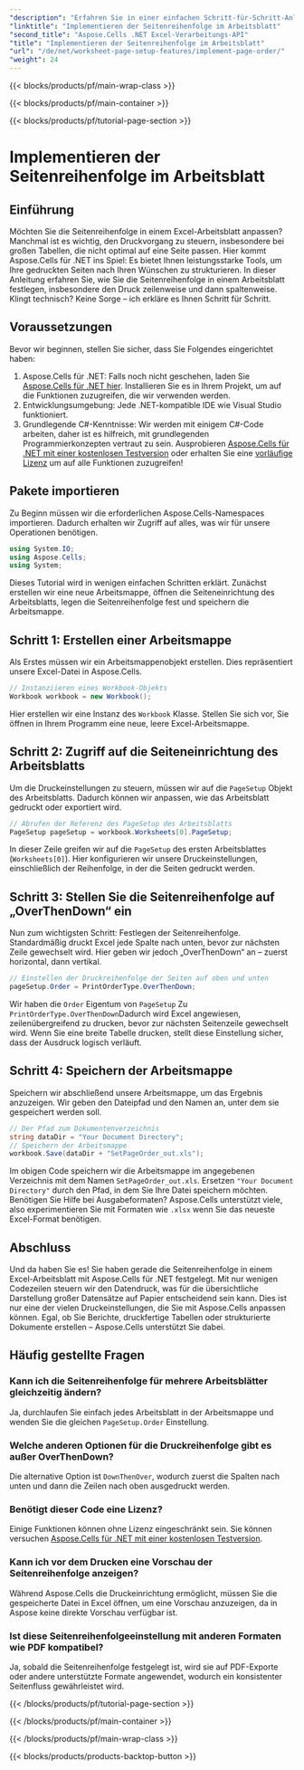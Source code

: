 ```yaml
---
"description": "Erfahren Sie in einer einfachen Schritt-für-Schritt-Anleitung, wie Sie die Seitenreihenfolge in einem Excel-Arbeitsblatt mit Aspose.Cells für .NET festlegen. Perfekt für Anfänger und Experten."
"linktitle": "Implementieren der Seitenreihenfolge im Arbeitsblatt"
"second_title": "Aspose.Cells .NET Excel-Verarbeitungs-API"
"title": "Implementieren der Seitenreihenfolge im Arbeitsblatt"
"url": "/de/net/worksheet-page-setup-features/implement-page-order/"
"weight": 24
---
```


{{< blocks/products/pf/main-wrap-class >}}

{{< blocks/products/pf/main-container >}}

{{< blocks/products/pf/tutorial-page-section >}}

# Implementieren der Seitenreihenfolge im Arbeitsblatt

## Einführung
Möchten Sie die Seitenreihenfolge in einem Excel-Arbeitsblatt anpassen? Manchmal ist es wichtig, den Druckvorgang zu steuern, insbesondere bei großen Tabellen, die nicht optimal auf eine Seite passen. Hier kommt Aspose.Cells für .NET ins Spiel: Es bietet Ihnen leistungsstarke Tools, um Ihre gedruckten Seiten nach Ihren Wünschen zu strukturieren. In dieser Anleitung erfahren Sie, wie Sie die Seitenreihenfolge in einem Arbeitsblatt festlegen, insbesondere den Druck zeilenweise und dann spaltenweise. Klingt technisch? Keine Sorge – ich erkläre es Ihnen Schritt für Schritt.
## Voraussetzungen
Bevor wir beginnen, stellen Sie sicher, dass Sie Folgendes eingerichtet haben:
1. Aspose.Cells für .NET: Falls noch nicht geschehen, laden Sie [Aspose.Cells für .NET hier](https://releases.aspose.com/cells/net/). Installieren Sie es in Ihrem Projekt, um auf die Funktionen zuzugreifen, die wir verwenden werden.
2. Entwicklungsumgebung: Jede .NET-kompatible IDE wie Visual Studio funktioniert.
3. Grundlegende C#-Kenntnisse: Wir werden mit einigem C#-Code arbeiten, daher ist es hilfreich, mit grundlegenden Programmierkonzepten vertraut zu sein.
Ausprobieren [Aspose.Cells für .NET mit einer kostenlosen Testversion](https://releases.aspose.com/) oder erhalten Sie eine [vorläufige Lizenz](https://purchase.aspose.com/temporary-license/) um auf alle Funktionen zuzugreifen!
## Pakete importieren
Zu Beginn müssen wir die erforderlichen Aspose.Cells-Namespaces importieren. Dadurch erhalten wir Zugriff auf alles, was wir für unsere Operationen benötigen.
```csharp
using System.IO;
using Aspose.Cells;
using System;
```
Dieses Tutorial wird in wenigen einfachen Schritten erklärt. Zunächst erstellen wir eine neue Arbeitsmappe, öffnen die Seiteneinrichtung des Arbeitsblatts, legen die Seitenreihenfolge fest und speichern die Arbeitsmappe. 
## Schritt 1: Erstellen einer Arbeitsmappe
Als Erstes müssen wir ein Arbeitsmappenobjekt erstellen. Dies repräsentiert unsere Excel-Datei in Aspose.Cells.
```csharp
// Instanziieren eines Workbook-Objekts
Workbook workbook = new Workbook();
```
Hier erstellen wir eine Instanz des `Workbook` Klasse. Stellen Sie sich vor, Sie öffnen in Ihrem Programm eine neue, leere Excel-Arbeitsmappe.
## Schritt 2: Zugriff auf die Seiteneinrichtung des Arbeitsblatts
Um die Druckeinstellungen zu steuern, müssen wir auf die `PageSetup` Objekt des Arbeitsblatts. Dadurch können wir anpassen, wie das Arbeitsblatt gedruckt oder exportiert wird.
```csharp
// Abrufen der Referenz des PageSetup des Arbeitsblatts
PageSetup pageSetup = workbook.Worksheets[0].PageSetup;
```
In dieser Zeile greifen wir auf die `PageSetup` des ersten Arbeitsblattes (`Worksheets[0]`). Hier konfigurieren wir unsere Druckeinstellungen, einschließlich der Reihenfolge, in der die Seiten gedruckt werden.
## Schritt 3: Stellen Sie die Seitenreihenfolge auf „OverThenDown“ ein
Nun zum wichtigsten Schritt: Festlegen der Seitenreihenfolge. Standardmäßig druckt Excel jede Spalte nach unten, bevor zur nächsten Zeile gewechselt wird. Hier geben wir jedoch „OverThenDown“ an – zuerst horizontal, dann vertikal.
```csharp
// Einstellen der Druckreihenfolge der Seiten auf oben und unten
pageSetup.Order = PrintOrderType.OverThenDown;
```
Wir haben die `Order` Eigentum von `PageSetup` Zu `PrintOrderType.OverThenDown`Dadurch wird Excel angewiesen, zeilenübergreifend zu drucken, bevor zur nächsten Seitenzeile gewechselt wird. Wenn Sie eine breite Tabelle drucken, stellt diese Einstellung sicher, dass der Ausdruck logisch verläuft.
## Schritt 4: Speichern der Arbeitsmappe
Speichern wir abschließend unsere Arbeitsmappe, um das Ergebnis anzuzeigen. Wir geben den Dateipfad und den Namen an, unter dem sie gespeichert werden soll.
```csharp
// Der Pfad zum Dokumentenverzeichnis
string dataDir = "Your Document Directory";
// Speichern der Arbeitsmappe
workbook.Save(dataDir + "SetPageOrder_out.xls");
```
Im obigen Code speichern wir die Arbeitsmappe im angegebenen Verzeichnis mit dem Namen `SetPageOrder_out.xls`. Ersetzen `"Your Document Directory"` durch den Pfad, in dem Sie Ihre Datei speichern möchten.
Benötigen Sie Hilfe bei Ausgabeformaten? Aspose.Cells unterstützt viele, also experimentieren Sie mit Formaten wie `.xlsx` wenn Sie das neueste Excel-Format benötigen.
## Abschluss
Und da haben Sie es! Sie haben gerade die Seitenreihenfolge in einem Excel-Arbeitsblatt mit Aspose.Cells für .NET festgelegt. Mit nur wenigen Codezeilen steuern wir den Datendruck, was für die übersichtliche Darstellung großer Datensätze auf Papier entscheidend sein kann. Dies ist nur eine der vielen Druckeinstellungen, die Sie mit Aspose.Cells anpassen können. Egal, ob Sie Berichte, druckfertige Tabellen oder strukturierte Dokumente erstellen – Aspose.Cells unterstützt Sie dabei.
## Häufig gestellte Fragen
### Kann ich die Seitenreihenfolge für mehrere Arbeitsblätter gleichzeitig ändern?
Ja, durchlaufen Sie einfach jedes Arbeitsblatt in der Arbeitsmappe und wenden Sie die gleichen `PageSetup.Order` Einstellung.
### Welche anderen Optionen für die Druckreihenfolge gibt es außer OverThenDown?
Die alternative Option ist `DownThenOver`, wodurch zuerst die Spalten nach unten und dann die Zeilen nach oben ausgedruckt werden.
### Benötigt dieser Code eine Lizenz?
Einige Funktionen können ohne Lizenz eingeschränkt sein. Sie können versuchen [Aspose.Cells für .NET mit einer kostenlosen Testversion](https://releases.aspose.com/).
### Kann ich vor dem Drucken eine Vorschau der Seitenreihenfolge anzeigen?
Während Aspose.Cells die Druckeinrichtung ermöglicht, müssen Sie die gespeicherte Datei in Excel öffnen, um eine Vorschau anzuzeigen, da in Aspose keine direkte Vorschau verfügbar ist.
### Ist diese Seitenreihenfolgeeinstellung mit anderen Formaten wie PDF kompatibel?
Ja, sobald die Seitenreihenfolge festgelegt ist, wird sie auf PDF-Exporte oder andere unterstützte Formate angewendet, wodurch ein konsistenter Seitenfluss gewährleistet wird.


{{< /blocks/products/pf/tutorial-page-section >}}

{{< /blocks/products/pf/main-container >}}

{{< /blocks/products/pf/main-wrap-class >}}

{{< blocks/products/products-backtop-button >}}